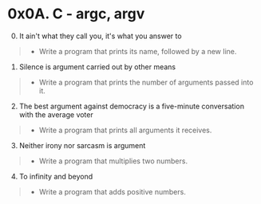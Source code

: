 # 0x0A. C - argc, argv
0. It ain't what they call you, it's what you answer to
> * Write a program that prints its name, followed by a new line.
1. Silence is argument carried out by other means
> * Write a program that prints the number of arguments passed into it.
2. The best argument against democracy is a five-minute conversation with the average voter
> * Write a program that prints all arguments it receives.
3. Neither irony nor sarcasm is argument
> * Write a program that multiplies two numbers.
4. To infinity and beyond
> * Write a program that adds positive numbers.

